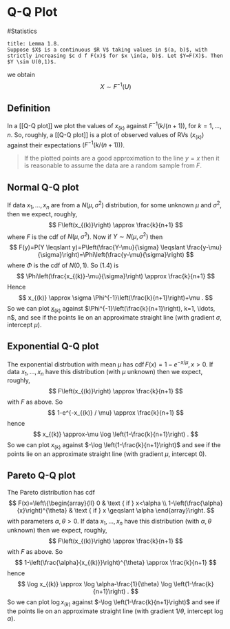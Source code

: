 # Q-Q Plot
#Statistics 

```ad-theorem
title: Lemma 1.8.
Suppose $X$ is a continuous $R V$ taking values in $(a, b)$, with strictly increasing $c d f F(x)$ for $x \in(a, b)$. Let $Y=F(X)$. Then $Y \sim U(0,1)$.
```
we obtain
$$
X \sim F^{-1}(U)
$$

## Definition
In a [[Q-Q plot]] we plot the values of $x_{(k)}$ against $F^{-1}(k /(n+1))$, for $k=1, \ldots, n$. So, roughly, a [[Q-Q plot]] is a plot of observed values of RVs $\left(x_{(k)}\right)$ against their expectations $\left(F^{-1}(k /(n+1))\right)$.

> If the plotted points are a good approximation to the line $y=x$ then it is reasonable to assume the data are a random sample from $F$.

## Normal Q-Q plot
If data $x_{1}, \ldots, x_{n}$ are from a $N\left(\mu, \sigma^{2}\right)$ distribution, for some unknown $\mu$ and $\sigma^{2}$, then we expect, roughly,
$$
F\left(x_{(k)}\right) \approx \frac{k}{n+1}
$$
where $F$ is the cdf of $N\left(\mu, \sigma^{2}\right)$. Now if $Y \sim N\left(\mu, \sigma^{2}\right)$ then
$$
F(y)=P(Y \leqslant y)=P\left(\frac{Y-\mu}{\sigma} \leqslant \frac{y-\mu}{\sigma}\right)=\Phi\left(\frac{y-\mu}{\sigma}\right)
$$
where $\Phi$ is the cdf of $N(0,1)$. So $(1.4)$ is
$$
\Phi\left(\frac{x_{(k)}-\mu}{\sigma}\right) \approx \frac{k}{n+1}
$$
Hence
$$
x_{(k)} \approx \sigma \Phi^{-1}\left(\frac{k}{n+1}\right)+\mu .
$$
So we can plot [$x_{(k)}$](Order%20Statistics) against $\Phi^{-1}\left(\frac{k}{n+1}\right), k=1, \ldots, n$, and see if the points lie on an approximate straight line (with gradient $\sigma$, intercept $\mu$).

## Exponential Q-Q plot
The exponential distrbution with mean $\mu$ has $\operatorname{cdf} F(x)=1-e^{-x / \mu}, x>0$. If data $x_{1}, \ldots, x_{n}$ have this distribution (with $\mu$ unknown) then we expect, roughly,
$$
F\left(x_{(k)}\right) \approx \frac{k}{n+1}
$$
with $F$ as above. So
$$
1-e^{-x_{(k)} / \mu} \approx \frac{k}{n+1}
$$
hence
$$
x_{(k)} \approx-\mu \log \left(1-\frac{k}{n+1}\right) .
$$
So we can plot $x_{(k)}$ against $-\log \left(1-\frac{k}{n+1}\right)$ and see if the points lie on an approximate straight line (with gradient $\mu$, intercept 0$)$.

## Pareto Q-Q plot
The Pareto distribution has cdf
$$
F(x)=\left\{\begin{array}{ll}
0 & \text { if } x<\alpha \\
1-\left(\frac{\alpha}{x}\right)^{\theta} & \text { if } x \geqslant \alpha
\end{array}\right.
$$
with parameters $\alpha, \theta>0$. If data $x_{1}, \ldots, x_{n}$ have this distribution (with $\alpha, \theta$ unknown) then we expect, roughly,
$$
F\left(x_{(k)}\right) \approx \frac{k}{n+1}
$$
with $F$ as above. So
$$
1-\left(\frac{\alpha}{x_{(k)}}\right)^{\theta} \approx \frac{k}{n+1}
$$
hence
$$
\log x_{(k)} \approx \log \alpha-\frac{1}{\theta} \log \left(1-\frac{k}{n+1}\right) .
$$
So we can plot $\log x_{(k)}$ against $-\log \left(1-\frac{k}{n+1}\right)$ and see if the points lie on an approximate straight line (with gradient $1 / \theta$, intercept $\log \alpha)$.